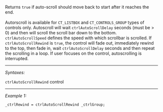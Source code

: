 Returns `true` if auto-scroll should move back to start after it reaches the end.
<br><br>
Autorscroll is available for `CT_LISTBOX` and `CT_CONTROLS_GROUP` types of controls only. Autoscroll will wait `ctrlAutoScrollDelay` seconds (must be  > 0) and then will scroll the scroll bar down to the bottom. `ctrlAutoScrollSpeed` defines the speed with which scrollbar is scrolled. If `ctrlAutoScrollRewind` is `true`, the control will fade out, immediately rewind to the top, then fade in, wait `ctrlAutoScrollDelay` seconds and then repeat the scrolling in a loop. If user focuses on the control, autoscrolling is interrupted.


---
*Syntaxes:*

`ctrlAutoScrollRewind` control

---
*Example 1:*

```sqf
_ctrlRewind = ctrlAutoScrollRewind _ctrlGroup;
```